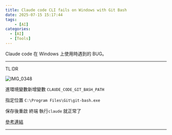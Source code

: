 ```yaml
---
title: Claude code CLI fails on Windows with Git Bash
date: 2025-07-15 15:17:44
tags: 
    - [AI]
categories:
  - [AI]
  - [Tools]
---
```


Claude code 在 Windows 上使用時遇到的 BUG。

<!-- more -->

------

TL:DR

![IMG_0348](https://i.imgur.com/Q6ChNvg.png)

進環境變數新增變數 `CLAUDE_CODE_GIT_BASH_PATH`

指定位置 `C:\Program Files\Git\git-bash.exe`


保存後重啟 終端 執行`claude` 就正常了

[參考連結](https://github.com/anthropics/claude-code/issues/3461#issuecomment-3068231817)

------